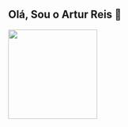 ## Olá, Sou o Artur Reis 👋
<div>
  <a href="https://arturdev.netlify.app/">
  <img height=180em" src="https://github-readme-stats.vercel.app/api?username=Artu-Dev&theme=purple-yellow"
</div>
